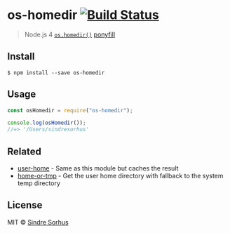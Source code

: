 # os-homedir [![Build Status](https://travis-ci.org/sindresorhus/os-homedir.svg?branch=master)](https://travis-ci.org/sindresorhus/os-homedir)

> Node.js 4 [`os.homedir()`](https://nodejs.org/api/os.html#os_os_homedir) [ponyfill](https://ponyfill.com)

## Install

```
$ npm install --save os-homedir
```

## Usage

```js
const osHomedir = require("os-homedir");

console.log(osHomedir());
//=> '/Users/sindresorhus'
```

## Related

- [user-home](https://github.com/sindresorhus/user-home) - Same as this module but caches the result
- [home-or-tmp](https://github.com/sindresorhus/home-or-tmp) - Get the user home directory with fallback to the system temp directory

## License

MIT © [Sindre Sorhus](https://sindresorhus.com)
